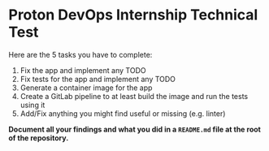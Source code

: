 # Proton DevOps Internship Technical Test

Here are the 5 tasks you have to complete:

1. Fix the app and implement any TODO
2. Fix tests for the app and implement any TODO
3. Generate a container image for the app
4. Create a GitLab pipeline to at least build the image and run the tests using it
5. Add/Fix anything you might find useful or missing (e.g. linter)

**Document all your findings and what you did in a `README.md` file at the root of the repository.**

